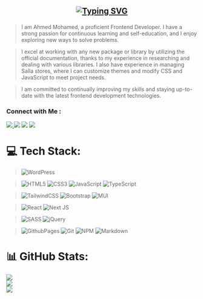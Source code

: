 ## <p align="center"> [![Typing SVG](https://readme-typing-svg.herokuapp.com?font=Fira+Code&weight=500&size=32&pause=1000&background=070B0E00&center=true&vCenter=true&random=true&width=435&lines=Ahmed+Mohamed)](https://git.io/typing-svg)
</p>

  

> I am Ahmed Mohamed, a proficient Frontend Developer. I have a strong passion for continuous learning and self-education, and I enjoy exploring new ways to solve problems.

> I excel at working with any new package or library by utilizing the official documentation, thanks to my experience in researching and dealing with various libraries. I also have experience in managing Salla stores, where I can customize themes and modify CSS and JavaScript to meet project needs.

> I am committed to continually improving my skills and staying up-to-date with the latest frontend development technologies.



### Connect with Me :

<a href="mailto:ahmedmohamedprofile@gmail.com" target="_blank"><img src="https://img.shields.io/badge/-Ahmed%20Mohamed-0077B5?style=for-the-badge&logo=Gmail&logoColor=red"/>
</a>  <a href="https://www.linkedin.com/in/ahmed-mohamed-ag/" target="_blank"><img src="https://img.shields.io/badge/-Ahmed%20Mohamed-0077B5?style=for-the-badge&logo=Linkedin&logoColor=white"/></a>
<a href="https://wa.me/201151101537" target="_blank"><img src="https://img.shields.io/badge/-Ahmed%20Mohamed-238636?style=for-the-badge&logo=Whatsapp&logoColor=white"/></a>
<a href="https://www.youtube.com/@Web_3_dev" target="_blank"><img src="https://img.shields.io/badge/-Ahmed%20Mohamed-red?style=for-the-badge&logo=Youtube&logoColor=white"/></a>

# 💻 Tech Stack:
>![WordPress](https://img.shields.io/badge/WordPress-%23117AC9.svg?style=for-the-badge&logo=WordPress&logoColor=white)

>![HTML5](https://img.shields.io/badge/html5-%23E34F26.svg?style=for-the-badge&logo=html5&logoColor=white) 
![CSS3](https://img.shields.io/badge/css3-%231572B6.svg?style=for-the-badge&logo=css3&logoColor=white) 
![JavaScript](https://img.shields.io/badge/javascript-%23323330.svg?style=for-the-badge&logo=javascript&logoColor=%23F7DF1E)
![TypeScript](https://img.shields.io/badge/typescript-%23007ACC.svg?style=for-the-badge&logo=typescript&logoColor=white)  

>![TailwindCSS](https://img.shields.io/badge/tailwindcss-%2338B2AC.svg?style=for-the-badge&logo=tailwind-css&logoColor=white) 
![Bootstrap](https://img.shields.io/badge/bootstrap-%238511FA.svg?style=for-the-badge&logo=bootstrap&logoColor=white)
![MUI](https://img.shields.io/badge/MUI-%230081CB.svg?style=for-the-badge&logo=mui&logoColor=white)  

>![React](https://img.shields.io/badge/react-%2320232a.svg?style=for-the-badge&logo=react&logoColor=%2361DAFB)
![Next JS](https://img.shields.io/badge/Next-black?style=for-the-badge&logo=next.js&logoColor=white) 
<!-- ![React Query](https://img.shields.io/badge/-React%20Query-FF4154?style=for-the-badge&logo=react%20query&logoColor=white) -->
<!-- ![React Router](https://img.shields.io/badge/React_Router-CA4245?style=for-the-badge&logo=react-router&logoColor=white) -->

>![SASS](https://img.shields.io/badge/SASS-hotpink.svg?style=for-the-badge&logo=SASS&logoColor=white) 
![jQuery](https://img.shields.io/badge/jquery-%230769AD.svg?style=for-the-badge&logo=jquery&logoColor=white) 

>![GithubPages](https://img.shields.io/badge/github%20pages-121013?style=for-the-badge&logo=github&logoColor=white) 
![Git](https://img.shields.io/badge/git-%23F05033.svg?style=for-the-badge&logo=git&logoColor=white) 
![NPM](https://img.shields.io/badge/NPM-%23CB3837.svg?style=for-the-badge&logo=npm&logoColor=white)
![Markdown](https://img.shields.io/badge/markdown-%23000000.svg?style=for-the-badge&logo=markdown&logoColor=white) 

# 📊 GitHub Stats:
![](https://github-readme-stats.vercel.app/api?username=ahmedmohamedag&theme=dark&hide_border=false&include_all_commits=false&count_private=false)<br/>
![](https://github-readme-streak-stats.herokuapp.com/?user=ahmedmohamedag&theme=dark&hide_border=false)<br/>
![](https://github-readme-stats.vercel.app/api/top-langs/?username=ahmedmohamedag&theme=dark&hide_border=false&include_all_commits=false&count_private=false&layout=compact)
